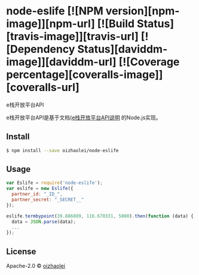 # node-eslife [![NPM version][npm-image]][npm-url] [![Build Status][travis-image]][travis-url] [![Dependency Status][daviddm-image]][daviddm-url] [![Coverage percentage][coveralls-image]][coveralls-url]


e栈开放平台API

e栈开放平台API是基于文档([e栈开放平台API说明](http://opendoc.eslife.cn/api.html) 的Node.js实现。

## Install

```sh
$ npm install --save oizhaolei/node-eslife
```


## Usage

```js
var Eslife = require('node-eslife');
var eslife = new Eslife({
  partner_id: "_ID_",
  partner_secret: "_SECRET__"
});

eslife.termbypoint(39.886089, 116.670331, 5000).then(function (data) {
  data = JSON.parse(data);
  ...
});

```


## License

Apache-2.0 © [oizhaolei](oizhaolei.github.io)
